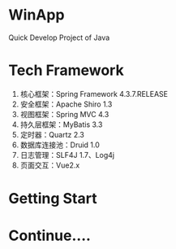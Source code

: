# WinApp
Quick Develop Project of Java 

# Tech Framework

1. 核心框架：Spring Framework 4.3.7.RELEASE
2. 安全框架：Apache Shiro 1.3
3. 视图框架：Spring MVC 4.3
4. 持久层框架：MyBatis 3.3
5. 定时器：Quartz 2.3
6. 数据库连接池：Druid 1.0
7. 日志管理：SLF4J 1.7、Log4j
8. 页面交互：Vue2.x

# Getting Start

# Continue....
